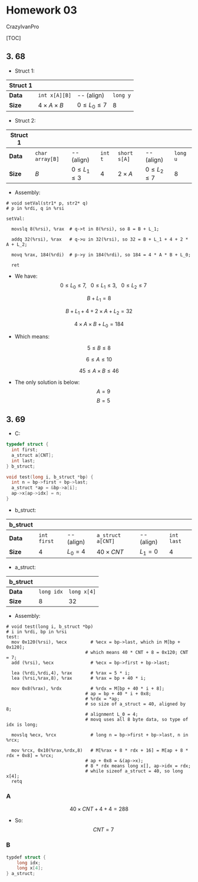 # Homework 03
CrazyIvanPro

[TOC]
## 3. 68

+ Struct 1:

| Struct 1 |              |      | |
| -------- | ------------ | ---- | -------- |
| **Data** | `int x[A][B]` | -- (align) | `long y` |
| **Size** | $4 \times A \times B$ | $0\leq L_0 \leq 7$ | $8$ |



+ Struct 2: 

| Struct 1 |                 |                     |         |              |                    |          |
| -------- | --------------- | ------------------- | ------- | ------------ | ------------------ | -------- |
| **Data** | `char array[B]` | -- (align)          | `int t` | `short s[A]` | -- (align)         | `long u` |
| **Size** | $B$             | $0 \leq L_1 \leq 3$ | $4$     | $2 \times A$ | $0\leq L_2 \leq 7$ | $8$      |



+ Assembly: 

```assembly
# void setVal(str1* p, str2* q)
# p in %rdi, q in %rsi

setVal:

  movslq 8(%rsi), %rax	# q->t in 8(%rsi), so 8 = B + L_1; 

  addq 32(%rsi), %rax	# q->u in 32(%rsi), so 32 = B + L_1 + 4 + 2 * A + L_2;

  movq %rax, 184(%rdi)	# p->y in 184(%rdi), so 184 = 4 * A * B + L_0;
  
  ret
```
+ We have:
$$
0 \leq L_0 \leq 7,\,\,\,\,\,0 \leq L_1 \leq 3,\,\,\,\,\,0 \leq L_2 \leq 7
$$

$$
B + L_1 = 8
$$

$$
B + L_1 + 4 + 2 \times A + L_2 = 32
$$

$$
4 \times A \times B + L_0 = 184
$$

+ Which means:

$$
5 \leq B \leq 8
$$

$$
6 \leq A \leq 10
$$

$$
45 \leq A \times B \leq 46
$$

+ The only solution is below:
$$
A = 9
$$
$$
B = 5
$$


## 3. 69
+ C:
```c
typedef struct {
  int first;
  a_struct a[CNT];
  int last;
} b_struct;

void test(long i, b_struct *bp) {
  int n = bp->first + bp->last;
  a_struct *ap = &bp->a[i];
  ap->x[ap->idx] = n;
}
```



+ b_struct:

| b_struct |              |      | | | |
| -------- | ------------ | ---- | -------- | -------- | -------- |
| **Data** | `int first` | -- (align) | `a_struct a[CNT]` | -- (align) | `int last` |
| **Size** | $4$ | $L_0 = 4$ | $40\times CNT$ | $L_1 = 0$ | $4$ |



+ a_struct:

| b_struct |              |      |
| -------- | ------------ | ---- |
| **Data** | `long idx` | `long x[4]` |
| **Size** | $8$ | $32$ |



+ Assembly:
```assembly
# void test(long i, b_struct *bp)
# i in %rdi, bp in %rsi
test:
  mov 0x120(%rsi), %ecx			# %ecx = bp->last, which in M[bp + 0x120];
  							  # which means 40 * CNT + 8 = 0x120; CNT = 7;
  add (%rsi), %ecx			    # %ecx = bp->first + bp->last;
  
  lea (%rdi,%rdi,4), %rax		# %rax = 5 * i;
  lea (%rsi,%rax,8), %rax		# %rax = bp + 40 * i;

  mov 0x8(%rax), %rdx		    # %rdx = M[bp + 40 * i + 8];
  							  # ap = bp + 40 * i + 0x8;
							  # %rdx = *ap;
							  # so size of a_struct = 40, aligned by 8;
							  # alignment L_0 = 4;
							  # movq uses all 8 byte data, so type of idx is long; 

  movslq %ecx, %rcx             # long n = bp->first + bp->last, n in %rcx;

  mov %rcx, 0x10(%rax,%rdx,8)	# M[%rax + 8 * rdx + 16] = M[ap + 8 * rdx + 0x8] = %rcx; 
  							  # ap + 0x8 = &(ap->x);
  							  # 8 * rdx means long x[], ap->idx = rdx;
  							  # while sizeof a_struct = 40, so long x[4];
  retq
```
### A
$$
40 \times CNT + 4 + 4  = 288
$$

+ So: 
$$
CNT = 7
$$

### B
```c
typdef struct {
    long idx;
    long x[4];
} a_struct;
```
